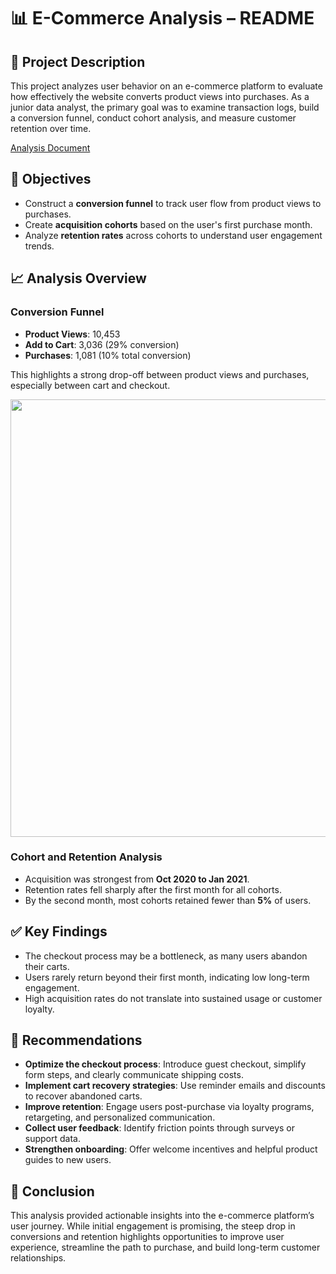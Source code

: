 
# 📊 E-Commerce Analysis – README

## 📝 Project Description

This project analyzes user behavior on an e-commerce platform to evaluate how effectively the website converts product views into purchases. As a junior data analyst, the primary goal was to examine transaction logs, build a conversion funnel, conduct cohort analysis, and measure customer retention over time.

<a href="https://github.com/nashae22/Data_projects_TripleTen/blob/main/Superstore%20Returns/Analysis%20Report.pdf(https://docs.google.com/document/d/1IyiDVf9sTTFnICr5pyAFBdw84ijoc3UAgNfYgOrvcZ0/edit?usp=sharing)">Analysis Document</a>

## 🎯 Objectives

- Construct a **conversion funnel** to track user flow from product views to purchases.
- Create **acquisition cohorts** based on the user's first purchase month.
- Analyze **retention rates** across cohorts to understand user engagement trends.

## 📈 Analysis Overview

### Conversion Funnel
- **Product Views**: 10,453
- **Add to Cart**: 3,036 (29% conversion)
- **Purchases**: 1,081 (10% total conversion)

This highlights a strong drop-off between product views and purchases, especially between cart and checkout.

<img src="ecomm1.png"  width=700/>

### Cohort and Retention Analysis
- Acquisition was strongest from **Oct 2020 to Jan 2021**.
- Retention rates fell sharply after the first month for all cohorts.
- By the second month, most cohorts retained fewer than **5%** of users.

## ✅ Key Findings

- The checkout process may be a bottleneck, as many users abandon their carts.
- Users rarely return beyond their first month, indicating low long-term engagement.
- High acquisition rates do not translate into sustained usage or customer loyalty.

## 🔧 Recommendations

- **Optimize the checkout process**: Introduce guest checkout, simplify form steps, and clearly communicate shipping costs.
- **Implement cart recovery strategies**: Use reminder emails and discounts to recover abandoned carts.
- **Improve retention**: Engage users post-purchase via loyalty programs, retargeting, and personalized communication.
- **Collect user feedback**: Identify friction points through surveys or support data.
- **Strengthen onboarding**: Offer welcome incentives and helpful product guides to new users.

## 📌 Conclusion

This analysis provided actionable insights into the e-commerce platform’s user journey. While initial engagement is promising, the steep drop in conversions and retention highlights opportunities to improve user experience, streamline the path to purchase, and build long-term customer relationships.
